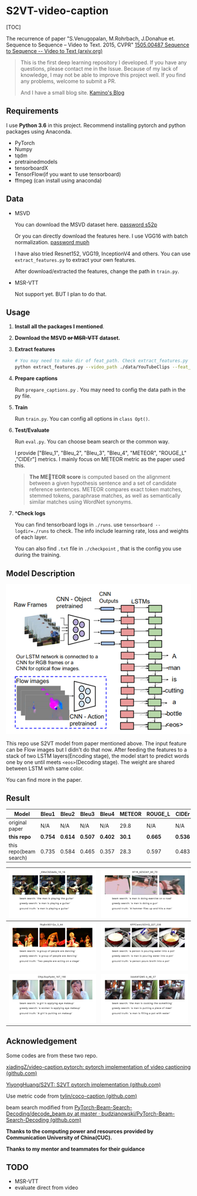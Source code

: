 # S2VT-video-caption

[TOC]

The recurrence of paper "S.Venugopalan, M.Rohrbach, J.Donahue et. Sequence to Sequence – Video to Text. 2015, CVPR" [1505.00487 Sequence to Sequence -- Video to Text (arxiv.org)](https://arxiv.org/abs/1505.00487)

> This is the first deep learning repository I developed. If you have any questions, please contact me in the Issue. Because of my lack of knowledge, I may not be able to improve this project well. If you find any problems, welcome to submit a PR.
>
>  And I have a small blog site. [Kamino's Blog](https://blog.kamino.link/)

## Requirements

I use **Python 3.6** in this project. Recommend installing pytorch and python packages using Anaconda.

+ PyTorch
+ Numpy
+ tqdm
+ pretrainedmodels
+ tensorboardX
+ TensorFlow(if you want to use tensorboard)
+ ffmpeg (can install using anaconda)

## Data

+ MSVD 

  You can download the MSVD dataset here. [password s52p](https://pan.baidu.com/s/1-NcMX7TLHrm4wN8bnbED7w)

  Or you can directly download the features here. I use VGG16 with batch normalization. [password muph](https://pan.baidu.com/s/1aQw9OZ3U8g3RQ4RsmL74RQ)

  I have also tried Resnet152, VGG19, InceptionV4 and others. You can use `extract_features.py` to extract your own features.

  After download/extracted the features, change the path in `train.py`.

+ MSR-VTT

  Not support yet. BUT I plan to do that.

## Usage

1. **Install all the packages I mentioned**.

2. **Download the MSVD ~~or MSR-VTT~~ dataset.**

3. **Extract features**

   ```bash
   # You may need to make dir of feat_path. Check extract_features.py for more info.
   python extract_features.py --video_path ./data/YouTubeClips --feat_path ./data/feats/msvd_vgg16_bn --model vgg16_bn
   ```

4. **Prepare captions**

   Run `prepare_captions.py` . You may need to config the data path in the py file.

5. **Train**

   Run `train.py`. You can config all options in `class Opt()`.

6. **Test/Evaluate**

   Run `eval.py`. You can choose beam search or the common way.

   I provide ["Bleu_1",  "Bleu_2", "Bleu_3",  "Bleu_4", "METEOR", "ROUGE_L" ,"CIDEr"] metrics. I mainly focus on METEOR metric as the paper used this.

   > **The METEOR score** is computed based on the alignment between a given hypothesis sentence and a set of candidate reference sentences. METEOR compares exact token matches, stemmed tokens, paraphrase matches, as well as semantically similar matches using WordNet synonyms.

7. \***Check logs**

   You can find tensorboard logs in `./runs`. use `tensorboard --logdir=./runs` to check. The info include learning rate, loss and weights of each layer.

   You can also find  `.txt` file in `./checkpoint` , that is the config you use during the training.

## Model Description

![S2VT](results/model.png)

This repo use S2VT model from paper mentioned above. The input feature can be Flow images but I didn't do that now. After feeding the features to a stack of two LSTM layers(Encoding stage), the model start to predict words one by one until meets `<eos>`(Decoding stage). The weight are shared between LSTM with same color.

You can find more in the paper.

## Result

| Model                  | Bleu1     | Bleu2     | Bleu3     | Bleu4     | METEOR   | ROUGE_L   | CIDEr     |
| ---------------------- | --------- | --------- | --------- | --------- | -------- | --------- | --------- |
| original paper         | N/A       | N/A       | N/A       | N/A       | 29.8     | N/A       | N/A       |
| **this repo**          | **0.754** | **0.614** | **0.507** | **0.402** | **30.1** | **0.665** | **0.536** |
| this repo(beam search) | 0.735     | 0.584     | 0.465     | 0.357     | 28.3     | 0.597     | 0.483     |

| ![1](./results/1.png) | ![2](./results/2.png) |
| --------------------- | --------------------- |
| ![3](results/3.png)   | ![4](results/4.png)   |
| ![5](results/5.png)   | ![6](results/6.png)   |

## Acknowledgement

Some codes are from these two repo.

[xiadingZ/video-caption.pytorch: pytorch implementation of video captioning (github.com)](https://github.com/xiadingZ/video-caption.pytorch)

[YiyongHuang/S2VT: S2VT pytorch implementation (github.com)](https://github.com/YiyongHuang/S2VT)

 Use metric code from [tylin/coco-caption (github.com)](https://github.com/tylin/coco-caption)

beam search modified from [PyTorch-Beam-Search-Decoding/decode_beam.py at master · budzianowski/PyTorch-Beam-Search-Decoding (github.com)](https://github.com/budzianowski/PyTorch-Beam-Search-Decoding/blob/master/decode_beam.py)

**Thanks to the computing power and resources provided by Communication University of China(CUC).**

**Thanks to my mentor and teammates for their guidance**



## TODO

+ MSR-VTT
+ evaluate direct from video

